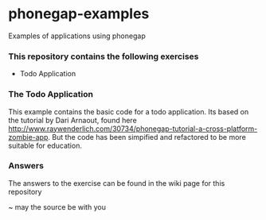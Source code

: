 # phonegap-examples
Examples of applications using phonegap

### This repository contains the following exercises
* Todo Application 


### The Todo Application
This example contains the basic code for a todo application. Its based on the tutorial by Dari Arnaout, found here http://www.raywenderlich.com/30734/phonegap-tutorial-a-cross-platform-zombie-app. But the code has been simpified and refactored to be more suitable for education.


### Answers
The answers to the exercise can be found in the wiki page for this repository

~ may the source be with you

